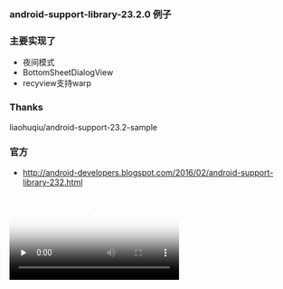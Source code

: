 ### android-support-library-23.2.0 例子


### 主要实现了

* 夜间模式
* BottomSheetDialogView
* recyview支持warp

### Thanks
 liaohuqiu/android-support-23.2-sample

### 官方



*  http://android-developers.blogspot.com/2016/02/android-support-library-232.html

<video id="video" controls="" preload="none" poster="http://media.w3.org/2010/05/sintel/poster.png">
      <source id="mp4" src="https://github.com/l123456789jy/android-support-23.2-demo/blob/master/2016_02_28_19_40_27.MP4.mp4" type="video/mp4">
</video>

